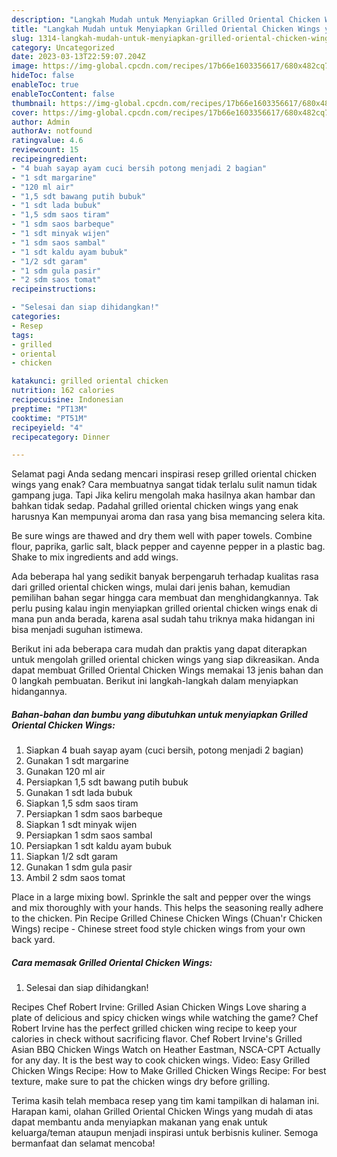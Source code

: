 ```yaml
---
description: "Langkah Mudah untuk Menyiapkan Grilled Oriental Chicken Wings yang Enak Banget"
title: "Langkah Mudah untuk Menyiapkan Grilled Oriental Chicken Wings yang Enak Banget"
slug: 1314-langkah-mudah-untuk-menyiapkan-grilled-oriental-chicken-wings-yang-enak-banget
category: Uncategorized
date: 2023-03-13T22:59:07.204Z
image: https://img-global.cpcdn.com/recipes/17b66e1603356617/680x482cq70/grilled-oriental-chicken-wings-foto-resep-utama.jpg
hideToc: false
enableToc: true
enableTocContent: false
thumbnail: https://img-global.cpcdn.com/recipes/17b66e1603356617/680x482cq70/grilled-oriental-chicken-wings-foto-resep-utama.jpg
cover: https://img-global.cpcdn.com/recipes/17b66e1603356617/680x482cq70/grilled-oriental-chicken-wings-foto-resep-utama.jpg
author: Admin
authorAv: notfound
ratingvalue: 4.6
reviewcount: 15
recipeingredient:
- "4 buah sayap ayam cuci bersih potong menjadi 2 bagian"
- "1 sdt margarine"
- "120 ml air"
- "1,5 sdt bawang putih bubuk"
- "1 sdt lada bubuk"
- "1,5 sdm saos tiram"
- "1 sdm saos barbeque"
- "1 sdt minyak wijen"
- "1 sdm saos sambal"
- "1 sdt kaldu ayam bubuk"
- "1/2 sdt garam"
- "1 sdm gula pasir"
- "2 sdm saos tomat"
recipeinstructions:

- "Selesai dan siap dihidangkan!"
categories:
- Resep
tags:
- grilled
- oriental
- chicken

katakunci: grilled oriental chicken 
nutrition: 162 calories
recipecuisine: Indonesian
preptime: "PT13M"
cooktime: "PT51M"
recipeyield: "4"
recipecategory: Dinner

---
```



Selamat pagi Anda sedang mencari inspirasi resep grilled oriental chicken wings yang enak? Cara membuatnya sangat tidak terlalu sulit namun tidak gampang juga. Tapi Jika keliru mengolah maka hasilnya akan hambar dan bahkan tidak sedap. Padahal grilled oriental chicken wings yang enak harusnya Kan mempunyai aroma dan rasa yang bisa memancing selera kita.


Be sure wings are thawed and dry them well with paper towels. Combine flour, paprika, garlic salt, black pepper and cayenne pepper in a plastic bag. Shake to mix ingredients and add wings.

Ada beberapa hal yang sedikit banyak berpengaruh terhadap kualitas rasa dari grilled oriental chicken wings, mulai dari jenis bahan, kemudian pemilihan bahan segar hingga cara membuat dan menghidangkannya. Tak perlu pusing kalau ingin menyiapkan grilled oriental chicken wings enak di mana pun anda berada, karena asal sudah tahu triknya maka hidangan ini bisa menjadi suguhan istimewa.


Berikut ini ada beberapa cara mudah dan praktis yang dapat diterapkan untuk mengolah grilled oriental chicken wings yang siap dikreasikan. Anda dapat membuat Grilled Oriental Chicken Wings memakai 13 jenis bahan dan 0 langkah pembuatan. Berikut ini langkah-langkah dalam menyiapkan hidangannya.

<!--inarticleads1-->

##### Bahan-bahan dan bumbu yang dibutuhkan untuk menyiapkan Grilled Oriental Chicken Wings:

1. Siapkan 4 buah sayap ayam (cuci bersih, potong menjadi 2 bagian)
1. Gunakan 1 sdt margarine
1. Gunakan 120 ml air
1. Persiapkan 1,5 sdt bawang putih bubuk
1. Gunakan 1 sdt lada bubuk
1. Siapkan 1,5 sdm saos tiram
1. Persiapkan 1 sdm saos barbeque
1. Siapkan 1 sdt minyak wijen
1. Persiapkan 1 sdm saos sambal
1. Persiapkan 1 sdt kaldu ayam bubuk
1. Siapkan 1/2 sdt garam
1. Gunakan 1 sdm gula pasir
1. Ambil 2 sdm saos tomat


Place in a large mixing bowl. Sprinkle the salt and pepper over the wings and mix thoroughly with your hands. This helps the seasoning really adhere to the chicken. Pin Recipe Grilled Chinese Chicken Wings (Chuan&#39;r Chicken Wings) recipe - Chinese street food style chicken wings from your own back yard. 

<!--inarticleads2-->

##### Cara memasak Grilled Oriental Chicken Wings:


1. Selesai dan siap dihidangkan!

Recipes Chef Robert Irvine: Grilled Asian Chicken Wings Love sharing a plate of delicious and spicy chicken wings while watching the game? Chef Robert Irvine has the perfect grilled chicken wing recipe to keep your calories in check without sacrificing flavor. Chef Robert Irvine&#39;s Grilled Asian BBQ Chicken Wings Watch on Heather Eastman, NSCA-CPT Actually for any day. It is the best way to cook chicken wings. Video: Easy Grilled Chicken Wings Recipe: How to Make Grilled Chicken Wings Recipe: For best texture, make sure to pat the chicken wings dry before grilling. 

Terima kasih telah membaca resep yang tim kami tampilkan di halaman ini. Harapan kami, olahan Grilled Oriental Chicken Wings yang mudah di atas dapat membantu anda menyiapkan makanan yang enak untuk keluarga/teman ataupun menjadi inspirasi untuk berbisnis kuliner. Semoga bermanfaat dan selamat mencoba!
